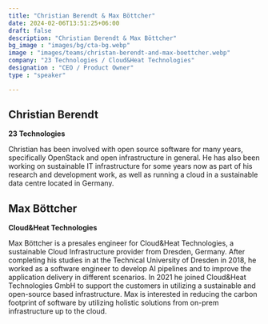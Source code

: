 ```yaml
---
title: "Christian Berendt & Max Böttcher"
date: 2024-02-06T13:51:25+06:00
draft: false
description: "Christian Berendt & Max Böttcher"
bg_image : "images/bg/cta-bg.webp"
image : "images/teams/christan-berendt-and-max-boettcher.webp"
company: "23 Technologies / Cloud&Heat Technologies"
designation : "CEO / Product Owner"
type : "speaker"

---
```


## Christian Berendt
**23 Technologies**

Christian has been involved with open source software for many years, specifically OpenStack and open infrastructure in general. He has also been working on sustainable IT infrastructure for some years now as part of his research and development work, as well as running a cloud in a sustainable data centre located in Germany.


## Max Böttcher
**Cloud&Heat Technologies**

Max Böttcher is a presales engineer for Cloud&Heat Technologies, a sustainable Cloud Infrastructure provider from Dresden, Germany. After completing his studies in at the Technical University of Dresden in 2018, he worked as a software engineer to develop AI pipelines and to improve the application delivery in different scenarios. In 2021 he joined Cloud&Heat Technologies GmbH to support the customers in utilizing a sustainable and open-source based infrastructure. Max is interested in reducing the carbon footprint of software by utilizing holistic solutions from on-prem infrastructure up to the cloud.